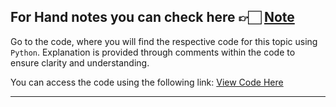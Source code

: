 For Hand notes you can check here 👉🏻 [Note]()
---
Go to the code, where you will find the respective code for this topic using ```Python```. Explanation is provided through comments within the code to ensure clarity and understanding.

You can access the code using the following link:
[View Code Here]()

---
